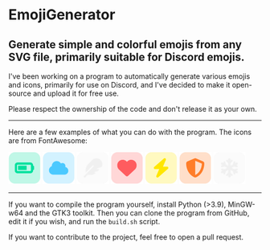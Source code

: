 # EmojiGenerator
Generate simple and colorful emojis from any SVG file, primarily suitable for Discord emojis.
---
I've been working on a program to automatically generate various emojis and icons, primarily for use on Discord, and I've decided to make it open-source and upload it for free use.

Please respect the ownership of the code and don't release it as your own.

---

Here are a few examples of what you can do with the program. The icons are from FontAwesome:
<p>
    <img src="https://github.com/barealek/EmojiGenerator/blob/main/eksempler/battery.png?raw=true" height="64" width="64">
    <img src="https://github.com/barealek/EmojiGenerator/blob/main/eksempler/cloud.png?raw=true" height="64" width="64">
    <img src="https://github.com/barealek/EmojiGenerator/blob/main/eksempler/feather.png?raw=true" height="64" width="64">
    <img src="https://github.com/barealek/EmojiGenerator/blob/main/eksempler/heart.png?raw=true" height="64" width="64">
    <img src="https://github.com/barealek/EmojiGenerator/blob/main/eksempler/lightning.png?raw=true" height="64" width="64">
    <img src="https://github.com/barealek/EmojiGenerator/blob/main/eksempler/shield.png?raw=true" height="64" width="64">
    <img src="https://github.com/barealek/EmojiGenerator/blob/main/eksempler/snowflake.png?raw=true" height="64" width="64">
</p>

---

If you want to compile the program yourself, install Python (>3.9), MinGW-w64 and the GTK3 toolkit.
Then you can clone the program from GitHub, edit it if you wish, and run the `build.sh` script.

If you want to contribute to the project, feel free to open a pull request.